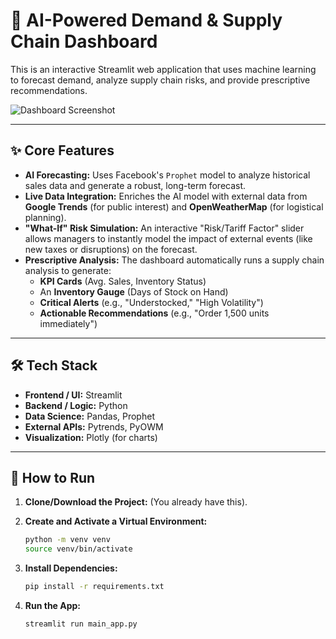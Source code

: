 # 🚀 AI-Powered Demand & Supply Chain Dashboard

This is an interactive Streamlit web application that uses machine learning to forecast demand, analyze supply chain risks, and provide prescriptive recommendations.

![Dashboard Screenshot]([https://i.imgur.com/gLz8n2T.png](https://imagizer.imageshack.com/img924/250/rwywAm.png))

---

## ✨ Core Features

* **AI Forecasting:** Uses Facebook's `Prophet` model to analyze historical sales data and generate a robust, long-term forecast.
* **Live Data Integration:** Enriches the AI model with external data from **Google Trends** (for public interest) and **OpenWeatherMap** (for logistical planning).
* **"What-If" Risk Simulation:** An interactive "Risk/Tariff Factor" slider allows managers to instantly model the impact of external events (like new taxes or disruptions) on the forecast.
* **Prescriptive Analysis:** The dashboard automatically runs a supply chain analysis to generate:
    * **KPI Cards** (Avg. Sales, Inventory Status)
    * An **Inventory Gauge** (Days of Stock on Hand)
    * **Critical Alerts** (e.g., "Understocked," "High Volatility")
    * **Actionable Recommendations** (e.g., "Order 1,500 units immediately")

---

## 🛠️ Tech Stack

* **Frontend / UI:** Streamlit
* **Backend / Logic:** Python
* **Data Science:** Pandas, Prophet
* **External APIs:** Pytrends, PyOWM
* **Visualization:** Plotly (for charts)

---

## 🏃 How to Run

1.  **Clone/Download the Project:**
    (You already have this).

2.  **Create and Activate a Virtual Environment:**
    ```bash
    python -m venv venv
    source venv/bin/activate
    ```

3.  **Install Dependencies:**
    ```bash
    pip install -r requirements.txt
    ```

5.  **Run the App:**
    ```bash
    streamlit run main_app.py
    ```
